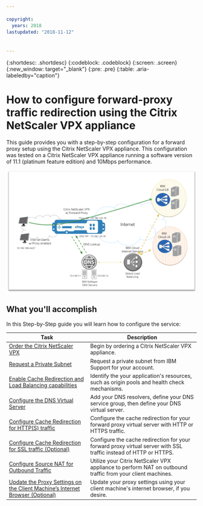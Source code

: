 ```yaml
---

copyright:
  years: 2018
lastupdated: "2018-11-12"


---
```


{:shortdesc: .shortdesc}
{:codeblock: .codeblock}
{:screen: .screen}
{:new_window: target="_blank"}
{:pre: .pre}
{:table: .aria-labeledby="caption"}

# How to configure forward-proxy traffic redirection using the Citrix NetScaler VPX appliance
This guide provides you with a step-by-step configuration for a forward proxy setup using the Citrix NetScaler VPX appliance. This configuration was tested on a Citrix NetScaler VPX appliance running a software version of 11.1 (platinum feature edition) and 10Mbps performance.

<img src="images/fp1.png" alt="drawing" style="width: 600px;"/>

## What you'll accomplish

In this Step-by-Step guide you will learn how to configure the service:

Task  | Description
------------- | -------------
[Order the Citrix NetScaler VPX](order-vpx.html) | Begin by ordering a Citrix NetScaler VPX appliance.
[Request a Private Subnet](request-subnet.html) | Request a private subnet from IBM Support for your account.
[Enable Cache Redirection and Load Balancing capabilities](fp-cache.html) | Identify the your application's resources, such as origin pools and health check mechanisms.
[Configure the DNS Virtual Server](fp-dns.html) | Add your DNS resolvers, define your DNS service group, then define your DNS virtual server.
[Configure Cache Redirection for HTTP(S) traffic](fp-cache-http.html) | Configure the cache redirection for your forward proxy virtual server with HTTP or HTTPS traffic.
[Configure Cache Redirection for SSL traffic (Optional)](fp-cache-ssl.html) | Configure the cache redirection for your forward proxy virtual server with SSL traffic instead of HTTP or HTTPS.
[Configure Source NAT for Outbound Traffic](fp-nat.html) | Utilize your Citrix NetScaler VPX appliance to perform NAT on outbound traffic from your client machines.
[Update the Proxy Settings on the Client Machine’s Internet Browser (Optional)](fp-proxy-settings.html) | Update your proxy settings using your client machine's internet browser, if you desire.
